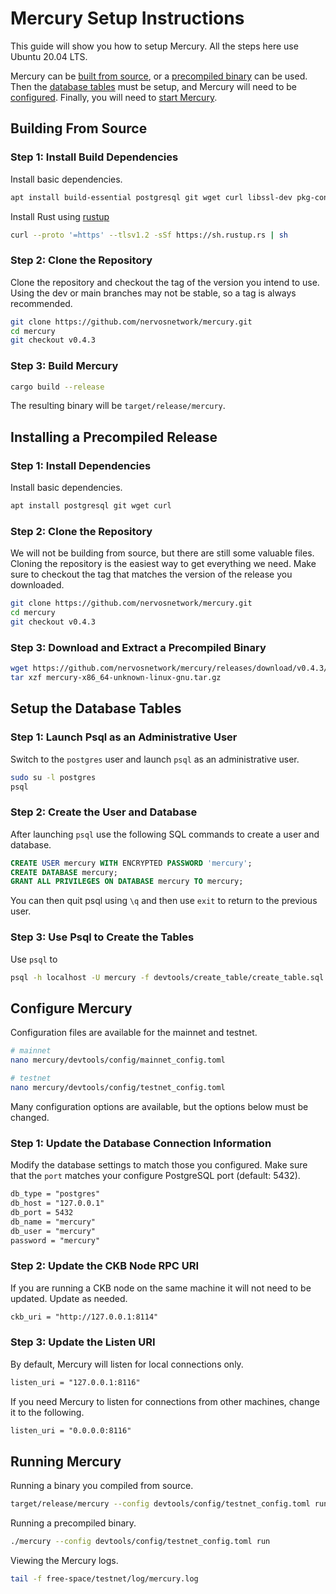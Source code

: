 # Mercury Setup Instructions

This guide will show you how to setup Mercury. All the steps here use Ubuntu 20.04 LTS.

Mercury can be [built from source](#building-from-source), or a [precompiled binary](#installing-a-precompiled-release) can be used. Then the [database tables](#setup-the-database-tables) must be setup, and Mercury will need to be [configured](#configure-mercury). Finally, you will need to [start Mercury](#running-mercury).

## Building From Source

### Step 1: Install Build Dependencies

Install basic dependencies.

```sh
apt install build-essential postgresql git wget curl libssl-dev pkg-config clang
```

Install Rust using [rustup](https://rustup.rs/)

```sh
curl --proto '=https' --tlsv1.2 -sSf https://sh.rustup.rs | sh
```

### Step 2: Clone the Repository

Clone the repository and checkout the tag of the version you intend to use. Using the dev or main branches may not be stable, so a tag is always recommended.

```sh
git clone https://github.com/nervosnetwork/mercury.git
cd mercury
git checkout v0.4.3
```

### Step 3: Build Mercury

```sh
cargo build --release
```

The resulting binary will be `target/release/mercury`.

## Installing a Precompiled Release

### Step 1: Install Dependencies

Install basic dependencies.

```sh
apt install postgresql git wget curl
```

### Step 2: Clone the Repository

We will not be building from source, but there are still some valuable files. Cloning the repository is the easiest way to get everything we need. Make sure to checkout the tag that matches the version of the release you downloaded.

```sh
git clone https://github.com/nervosnetwork/mercury.git
cd mercury
git checkout v0.4.3
```

### Step 3: Download and Extract a Precompiled Binary

```sh
wget https://github.com/nervosnetwork/mercury/releases/download/v0.4.3/mercury-x86_64-unknown-linux-gnu.tar.gz
tar xzf mercury-x86_64-unknown-linux-gnu.tar.gz
```

## Setup the Database Tables

### Step 1: Launch Psql as an Administrative User

Switch to the `postgres` user and launch `psql` as an administrative user.

```sh
sudo su -l postgres
psql
```

### Step 2: Create the User and Database

After launching `psql` use the following SQL commands to create a user and database.

```sql
CREATE USER mercury WITH ENCRYPTED PASSWORD 'mercury';
CREATE DATABASE mercury;
GRANT ALL PRIVILEGES ON DATABASE mercury TO mercury;
```

You can then quit psql using `\q` and then use `exit` to return to the previous user.

### Step 3: Use Psql to Create the Tables

Use `psql` to 

```sh
psql -h localhost -U mercury -f devtools/create_table/create_table.sql
```

## Configure Mercury

Configuration files are available for the mainnet and testnet.

```sh
# mainnet
nano mercury/devtools/config/mainnet_config.toml
```

```sh
# testnet
nano mercury/devtools/config/testnet_config.toml
```

Many configuration options are available, but the options below must be changed.

### Step 1: Update the Database Connection Information

Modify the database settings to match those you configured. Make sure that the `port` matches your configure PostgreSQL port (default: 5432).

```txt
db_type = "postgres"
db_host = "127.0.0.1"
db_port = 5432
db_name = "mercury"
db_user = "mercury"
password = "mercury"
```

### Step 2: Update the CKB Node RPC URI

If you are running a CKB node on the same machine it will not need to be updated. Update as needed.

```txt
ckb_uri = "http://127.0.0.1:8114"
```

### Step 3: Update the Listen URI

By default, Mercury will listen for local connections only.

```txt
listen_uri = "127.0.0.1:8116"
```

If you need Mercury to listen for connections from other machines, change it to the following.

```txt
listen_uri = "0.0.0.0:8116"
```

## Running Mercury

Running a binary you compiled from source.

```sh
target/release/mercury --config devtools/config/testnet_config.toml run
```

Running a precompiled binary.

```sh
./mercury --config devtools/config/testnet_config.toml run
```

Viewing the Mercury logs.

```sh
tail -f free-space/testnet/log/mercury.log
```
